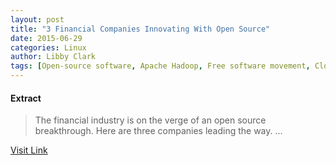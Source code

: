 ```yaml
---
layout: post
title: "3 Financial Companies Innovating With Open Source"
date: 2015-06-29
categories: Linux
author: Libby Clark
tags: [Open-source software, Apache Hadoop, Free software movement, Cloud computing, Database, Foreign exchange market, Bloomberg LP, Software, Information technology, Linux, Source code, Intellectual works, Business, Technology, Computing]
---
```





#### Extract
>The financial industry is on the verge of an open source breakthrough. Here are three companies leading the way....



[Visit Link](https://www.linux.com/news/featured-blogs/200-libby-clark/833979-3-financial-companies-innovating-with-open-source/)


